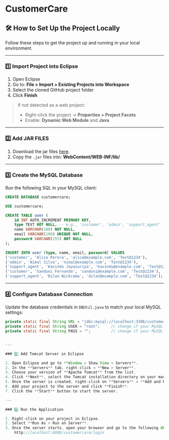 # CustomerCare

## 🛠️ How to Set Up the Project Locally

Follow these steps to get the project up and running in your local environment.

---

### 1️⃣ Import Project into Eclipse

1. Open Eclipse
2. Go to: **File > Import > Existing Projects into Workspace**
3. Select the cloned GitHub project folder
4. Click **Finish**

> If not detected as a web project:
> - Right-click the project → **Properties > Project Facets**
> - Enable: **Dynamic Web Module** and **Java**

---

### 2️⃣ Add JAR FILES

1. Download the jar files [here](https://drive.google.com/drive/folders/1YngVkr5RrNuOqoo8V0x5tFWGlDxqxKd-).
2. Copy the `.jar` files into: **WebContent/WEB-INF/lib/**



---

### 3️⃣ Create the MySQL Database

Run the following SQL in your MySQL client:

```sql
CREATE DATABASE customercare;

USE customercare;

CREATE TABLE user (
    id INT AUTO_INCREMENT PRIMARY KEY,
    type TEXT NOT NULL, -- e.g., 'customer', 'admin', 'support_agent'
    name VARCHAR(100) NOT NULL,
    email VARCHAR(100) UNIQUE NOT NULL,
    password VARCHAR(255) NOT NULL
);

INSERT INTO user (type, name, email, password) VALUES
('customer', 'Alice Perera', 'alice@example.com', 'Test@1234'),
('admin', 'Nimal Silva', 'nimal@example.com', 'Test@1234'),
('support_agent', 'Kavindu Jayasuriya', 'kavindu@example.com', 'Test@1234'),
('customer', 'Sanduni Fernando', 'sanduni@example.com', 'Test@1234'),
('support_agent', 'Dilan Wickrama', 'dilan@example.com', 'Test@1234');
```

---

### 4️⃣ Configure Database Connection

Update the database credentials in `DBUtil.java` to match your local MySQL settings:

```java
private static final String URL = "jdbc:mysql://localhost:3306/customercare";
private static final String USER = "root";     // change if your MySQL user is different
private static final String PASS = "";         // change if your MySQL has a password


---

### 5️⃣ Add Tomcat Server in Eclipse

1. Open Eclipse and go to **Window > Show View > Servers**.
2. In the **Servers** tab, right-click → **New > Server**.
3. Choose your version of **Apache Tomcat** from the list.
4. Click **Next**, select the Tomcat installation directory on your machine, and click **Finish**.
5. Once the server is created, right-click on **Servers** → **Add and Remove**.
6. Add your project to the server and click **Finish**.
7. Click the **Start** button to start the server.

---

### 6️⃣ Run the Application

1. Right-click on your project in Eclipse.
2. Select **Run As > Run on Server**.
3. Once the server starts, open your browser and go to the following URL: 
    http://localhost:8080/customercare/login


